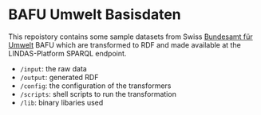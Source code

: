 # BAFU Umwelt Basisdaten

This repoistory contains some sample datasets from Swiss [Bundesamt für Umwelt](http://www.bafu.admin.ch) BAFU which are transformed to RDF and made available at the LINDAS-Platform SPARQL endpoint.

* `/input`: the raw data
* `/output`: generated RDF
* `/config`: the configuration of the transformers
* `/scripts`: shell scripts to run the transformation
* `/lib`: binary libaries used
